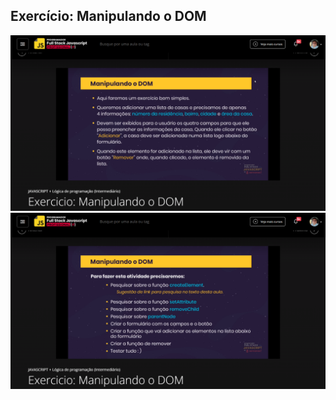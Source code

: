 ## Exercício: Manipulando o DOM

![Screenshot](exercicio-manipulando-o-dom-1.png)
![Screenshot](exercicio-manipulando-o-dom-2.png)